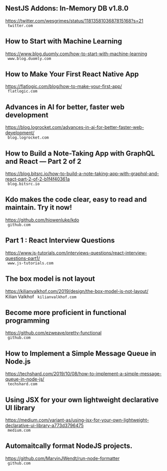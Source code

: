 ## NestJS Addons: In-Memory DB v1.8.0  
https://twitter.com/wesgrimes/status/1181358103687815168?s=21  
 ` twitter.com`
  

## How to Start with Machine Learning  
https://www.blog.duomly.com/how-to-start-with-machine-learning  
 ` www.blog.duomly.com`
  

## How to Make Your First React Native App  
https://flatlogic.com/blog/how-to-make-your-first-app/  
 ` flatlogic.com`
  

## Advances in AI for better, faster web development  
https://blog.logrocket.com/advances-in-ai-for-better-faster-web-development/  
 ` blog.logrocket.com`
  

## How to Build a Note-Taking App with GraphQL and React — Part 2 of 2  
https://blog.bitsrc.io/how-to-build-a-note-taking-app-with-graphql-and-react-part-2-of-2-b1f4f40361a  
 ` blog.bitsrc.io`
  

## Kdo makes the code clear, easy to read and maintain. Try it now!  
https://github.com/hiowenluke/kdo  
 ` github.com`
  

## Part 1 : React Interview Questions  
https://www.js-tutorials.com/interviews-questions/react-interview-questions-part1/  
 ` www.js-tutorials.com`
  

## The box model is not layout  
https://kilianvalkhof.com/2019/design/the-box-model-is-not-layout/  
Kilian Valkhof ` kilianvalkhof.com`
  

## Become more proficient in functional programming  
https://github.com/ezweave/pretty-functional  
 ` github.com`
  

## How to Implement a Simple Message Queue in Node.js  
https://techshard.com/2019/10/08/how-to-implement-a-simple-message-queue-in-node-js/  
 ` techshard.com`
  

## Using JSX for your own lightweight declarative UI library  
https://medium.com/variant-as/using-jsx-for-your-own-lightweight-declarative-ui-library-a773d3796475  
 ` medium.com`
  

## Automaitcally format NodeJS projects.  
https://github.com/MarvinJWendt/run-node-formatter  
 ` github.com`
  

